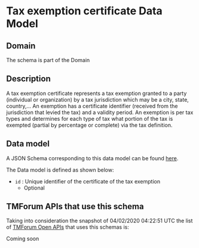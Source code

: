 # Tax exemption certificate Data Model

## Domain

The  schema is part of the  Domain

## Description

A tax exemption certificate represents a tax exemption granted to a party (individual or organization) by a tax jurisdiction which may be a city, state, country,... An exemption has a certificate identifier (received from the jurisdiction that levied the tax) and a validity period. An exemption is per tax types and determines for each type of tax what portion of the tax is exempted (partial by percentage or complete) via the tax definition.

## Data model

A JSON Schema corresponding to this data model can be found
[here](https://github.com/tmforum-rand/schemas/blob/candidates/EngagedParty/TaxExemptionCertificate.schema.json).

The Data model is defined as shown below:
- `id` : Unique identifier of the certificate of the tax exemption
  - Optional




## TMForum APIs that use this schema

Taking into consideration the snapshot of 04/02/2020 04:22:51 UTC the list of [TMForum Open APIs](https://www.tmforum.org/open-apis/) that uses this schemas is:

Coming soon
